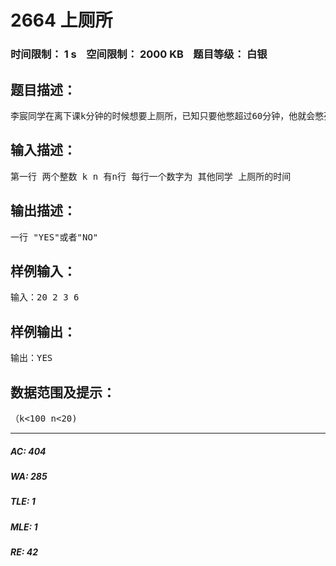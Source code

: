 # 2664 上厕所   
### 时间限制： 1 s&nbsp;&nbsp;&nbsp;&nbsp;空间限制： 2000 KB&nbsp;&nbsp;&nbsp;&nbsp;题目等级： 白银  
## 题目描述：  

<pre>
李宸同学在离下课k分钟的时候想要上厕所，已知只要他憋超过60分钟，他就会憋死，下课了，厕所有n个坑，每个坑都有人，求李宸同学能否在60分钟内上到厕所若能打印“YES”.若不能打印“NO”
</pre>
  
  
## 输入描述：  

<pre>
第一行 两个整数 k n 有n行 每行一个数字为 其他同学 上厕所的时间
</pre>
  
  
## 输出描述：  

<pre>
一行 "YES"或者"NO"
</pre>
  
  
## 样例输入：  

<pre>
输入：20 2 3 6
</pre>
  
  
## 样例输出：  

<pre>
输出：YES
</pre>
  
  
## 数据范围及提示：  

<pre>
（k<100 n<20)
</pre>
  
  
***  

##### AC: 404  
##### WA: 285  
##### TLE: 1  
##### MLE: 1  
##### RE: 42  
